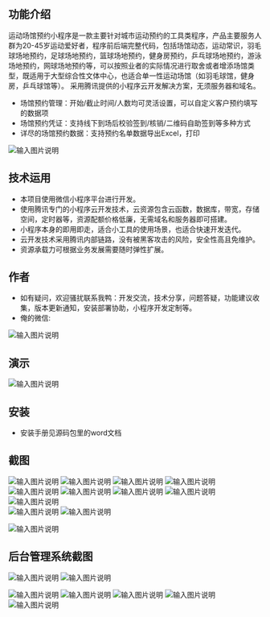 ## 功能介绍 
    
运动场馆预约小程序是一款主要针对城市运动预约的工具类程序，产品主要服务人群为20-45岁运动爱好者，程序前后端完整代码，包括场馆动态，运动常识，羽毛球场地预约，足球场地预约，篮球场地预约，健身房预约，乒乓球场地预约，游泳场地预约，网球场地预约等，可以按照业者的实际情况进行取舍或者增添场馆类型，既适用于大型综合性文体中心，也适合单一性运动场馆（如羽毛球馆，健身房，乒乓球馆等）。 采用腾讯提供的小程序云开发解决方案，无须服务器和域名。

- 场馆预约管理：开始/截止时间/人数均可灵活设置，可以自定义客户预约填写的数据项
- 场馆预约凭证：支持线下到场后校验签到/核销/二维码自助签到等多种方式
- 详尽的场馆预约数据：支持预约名单数据导出Excel，打印

 ![输入图片说明](demo/%E4%BA%8C%E7%BB%B4%E7%A0%81.png)

## 技术运用
- 本项目使用微信小程序平台进行开发。
- 使用腾讯专门的小程序云开发技术，云资源包含云函数，数据库，带宽，存储空间，定时器等，资源配额价格低廉，无需域名和服务器即可搭建。
- 小程序本身的即用即走，适合小工具的使用场景，也适合快速开发迭代。
- 云开发技术采用腾讯内部链路，没有被黑客攻击的风险，安全性高且免维护。
- 资源承载力可根据业务发展需要随时弹性扩展。  



## 作者
- 如有疑问，欢迎骚扰联系我鸭：开发交流，技术分享，问题答疑，功能建议收集，版本更新通知，安装部署协助，小程序开发定制等。
- 俺的微信:

![输入图片说明](https://gitee.com/naive2021/smartcollege/raw/master/demo/author.jpg)



## 演示
 ![输入图片说明](demo/%E4%BA%8C%E7%BB%B4%E7%A0%81.png)
 

 

## 安装

- 安装手册见源码包里的word文档




## 截图
![输入图片说明](demo/%E9%A6%96%E9%A1%B5.png)
![输入图片说明](demo/%E7%BE%BD%E6%AF%9B%E7%90%83.png)
 ![输入图片说明](demo/%E8%B6%B3%E7%90%83.png)
![输入图片说明](demo/%E7%AF%AE%E7%90%83.png)
![输入图片说明](demo/%E7%AF%AE%E7%90%83.png) 
![输入图片说明](demo/%E5%81%A5%E8%BA%AB%E6%88%BF.png)
![输入图片说明](demo/%E6%97%A5%E5%8E%86.png)
![输入图片说明](demo/%E9%A2%84%E7%BA%A6%E6%8A%A5%E5%90%8D.png)
![输入图片说明](demo/%E9%A2%84%E7%BA%A6%E8%AF%A6%E6%83%85.png)  
![输入图片说明](demo/%E6%88%91%E7%9A%84.png)
![输入图片说明](demo/%E5%B8%B8%E8%AF%86.png)

![输入图片说明](demo/%E5%8A%A8%E6%80%81.png)


## 后台管理系统截图
![输入图片说明](demo/%E5%90%8E%E5%8F%B0-=%E9%A2%84%E7%BA%A6%E7%AE%A1%E7%90%86.png)
![输入图片说明](demo/%E5%90%8E%E5%8F%B0-%E8%8F%9C%E5%8D%95.png)

![输入图片说明](demo/%E5%90%8E%E5%8F%B0-%E6%9F%A5%E7%9C%8B%E5%90%8D%E5%8D%95.png)
![输入图片说明](demo/%E5%90%8E%E5%8F%B0-%E5%AF%BC%E5%87%BA.png) 
![输入图片说明](demo/%E5%90%8E%E5%8F%B0-%E5%90%8D%E5%8D%95.png)
![输入图片说明](demo/%E5%90%8E%E5%8F%B0-%E8%87%AA%E5%8A%A9%E7%AD%BE%E5%88%B0.png)
![输入图片说明](demo/%E7%88%B1%E9%A6%96%E9%A1%B5.png)
